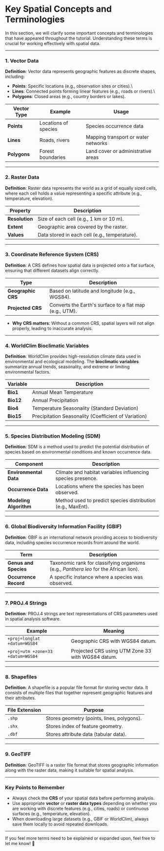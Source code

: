 # **Key Spatial Concepts and Terminologies**

In this section, we will clarify some important concepts and terminologies that have appeared throughout the tutorial. Understanding these terms is crucial for working effectively with spatial data.

------------------------------------------------------------------------

### **1. Vector Data**

**Definition**: Vector data represents geographic features as discrete shapes, including:

-   **Points**: Specific locations (e.g., observation sites or cities).\
-   **Lines**: Connected points forming linear features (e.g., roads or rivers).\
-   **Polygons**: Closed areas (e.g., country borders or lakes).

| **Vector Type** | **Example**          | **Usage**                           |
|------------------|----------------------|--------------------------------|
| **Points**      | Locations of species | Species occurrence data             |
| **Lines**       | Roads, rivers        | Mapping transport or water networks |
| **Polygons**    | Forest boundaries    | Land cover or administrative areas  |

------------------------------------------------------------------------

### **2. Raster Data**

**Definition**: Raster data represents the world as a grid of equally sized cells, where each cell holds a value representing a specific attribute (e.g., temperature, elevation).

| **Property**   | **Description**                               |
|----------------|-----------------------------------------------|
| **Resolution** | Size of each cell (e.g., 1 km or 10 m).       |
| **Extent**     | Geographic area covered by the raster.        |
| **Values**     | Data stored in each cell (e.g., temperature). |

------------------------------------------------------------------------

### **3. Coordinate Reference System (CRS)**

**Definition**: A CRS defines how spatial data is projected onto a flat surface, ensuring that different datasets align correctly.

| **Type**           | **Description**                                         |
|-------------------------|-----------------------------------------------|
| **Geographic CRS** | Based on latitude and longitude (e.g., WGS84).          |
| **Projected CRS**  | Converts the Earth's surface to a flat map (e.g., UTM). |

-   **Why CRS matters**: Without a common CRS, spatial layers will not align properly, leading to inaccurate analysis.

------------------------------------------------------------------------

### **4. WorldClim Bioclimatic Variables**

**Definition**: WorldClim provides high-resolution climate data used in environmental and ecological modeling. The **bioclimatic variables** summarize annual trends, seasonality, and extreme or limiting environmental factors.

| **Variable** | **Description**                                      |
|--------------|------------------------------------------------------|
| **Bio1**     | Annual Mean Temperature                              |
| **Bio12**    | Annual Precipitation                                 |
| **Bio4**     | Temperature Seasonality (Standard Deviation)         |
| **Bio15**    | Precipitation Seasonality (Coefficient of Variation) |

------------------------------------------------------------------------

### **5. Species Distribution Modeling (SDM)**

**Definition**: SDM is a method used to predict the potential distribution of species based on environmental conditions and known occurrence data.

| **Component**          | **Description**                                             |
|---------------------------|---------------------------------------------|
| **Environmental Data** | Climate and habitat variables influencing species presence. |
| **Occurrence Data**    | Locations where the species has been observed.              |
| **Modeling Algorithm** | Method used to predict species distribution (e.g., MaxEnt). |

------------------------------------------------------------------------

### **6. Global Biodiversity Information Facility (GBIF)**

**Definition**: GBIF is an international network providing access to biodiversity data, including species occurrence records from around the world.

| **Term**              | **Description**                                                                       |
|-------------------------|-----------------------------------------------|
| **Genus and Species** | Taxonomic rank for classifying organisms (e.g., *Panthera leo* for the African lion). |
| **Occurrence Record** | A specific instance where a species was observed.                                     |

------------------------------------------------------------------------

### **7. PROJ.4 Strings**

**Definition**: PROJ.4 strings are text representations of CRS parameters used in spatial analysis software.

| **Example**                       | **Meaning**                                       |
|-------------------------|-----------------------------------------------|
| `+proj=longlat +datum=WGS84`      | Geographic CRS with WGS84 datum.                  |
| `+proj=utm +zone=33 +datum=WGS84` | Projected CRS using UTM Zone 33 with WGS84 datum. |

------------------------------------------------------------------------

### **8. Shapefiles**

**Definition**: A shapefile is a popular file format for storing vector data. It consists of multiple files that together represent geographic features and their attributes.

| **File Extension** | **Purpose**                                |
|--------------------|--------------------------------------------|
| `.shp`             | Stores geometry (points, lines, polygons). |
| `.shx`             | Stores index of feature geometry.          |
| `.dbf`             | Stores attribute data (tabular data).      |

------------------------------------------------------------------------

### **9. GeoTIFF**

**Definition**: GeoTIFF is a raster file format that stores geographic information along with the raster data, making it suitable for spatial analysis.

------------------------------------------------------------------------

### **Key Points to Remember**

-   Always check the **CRS** of your spatial data before performing analysis.
-   Use appropriate **vector** or **raster data types** depending on whether you are working with discrete features (e.g., cities, roads) or continuous surfaces (e.g., temperature, elevation).
-   When downloading large datasets (e.g., GBIF or WorldClim), always save them locally to avoid repeated downloads.

------------------------------------------------------------------------

If you feel more terms need to be explained or expanded upon, feel free to let me know! 🚀


